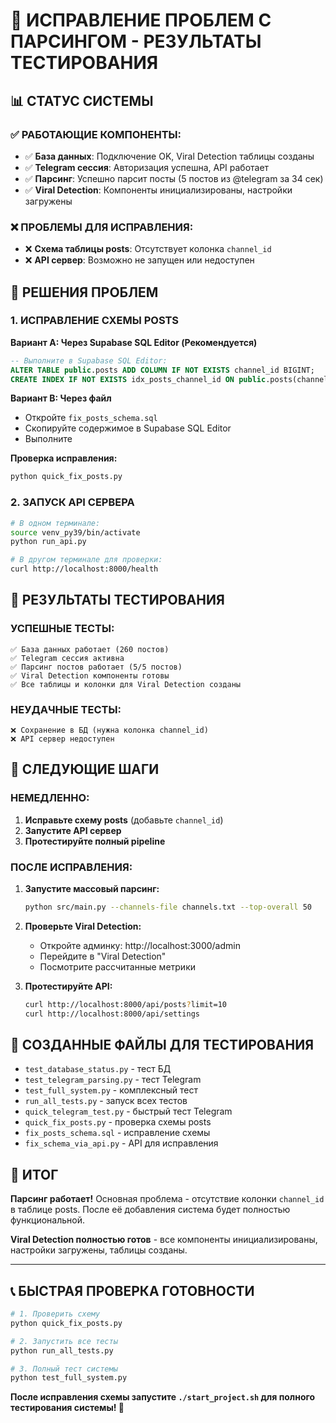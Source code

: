 # 🔧 ИСПРАВЛЕНИЕ ПРОБЛЕМ С ПАРСИНГОМ - РЕЗУЛЬТАТЫ ТЕСТИРОВАНИЯ

## 📊 СТАТУС СИСТЕМЫ

### ✅ РАБОТАЮЩИЕ КОМПОНЕНТЫ:
- ✅ **База данных**: Подключение OK, Viral Detection таблицы созданы
- ✅ **Telegram сессия**: Авторизация успешна, API работает
- ✅ **Парсинг**: Успешно парсит посты (5 постов из @telegram за 34 сек)
- ✅ **Viral Detection**: Компоненты инициализированы, настройки загружены

### ❌ ПРОБЛЕМЫ ДЛЯ ИСПРАВЛЕНИЯ:
- ❌ **Схема таблицы posts**: Отсутствует колонка `channel_id`
- ❌ **API сервер**: Возможно не запущен или недоступен

## 🔧 РЕШЕНИЯ ПРОБЛЕМ

### 1. ИСПРАВЛЕНИЕ СХЕМЫ POSTS

**Вариант A: Через Supabase SQL Editor (Рекомендуется)**
```sql
-- Выполните в Supabase SQL Editor:
ALTER TABLE public.posts ADD COLUMN IF NOT EXISTS channel_id BIGINT;
CREATE INDEX IF NOT EXISTS idx_posts_channel_id ON public.posts(channel_id);
```

**Вариант B: Через файл**
- Откройте `fix_posts_schema.sql`
- Скопируйте содержимое в Supabase SQL Editor
- Выполните

**Проверка исправления:**
```bash
python quick_fix_posts.py
```

### 2. ЗАПУСК API СЕРВЕРА

```bash
# В одном терминале:
source venv_py39/bin/activate
python run_api.py

# В другом терминале для проверки:
curl http://localhost:8000/health
```

## 🧪 РЕЗУЛЬТАТЫ ТЕСТИРОВАНИЯ

### УСПЕШНЫЕ ТЕСТЫ:
```
✅ База данных работает (260 постов)
✅ Telegram сессия активна
✅ Парсинг постов работает (5/5 постов)
✅ Viral Detection компоненты готовы
✅ Все таблицы и колонки для Viral Detection созданы
```

### НЕУДАЧНЫЕ ТЕСТЫ:
```
❌ Сохранение в БД (нужна колонка channel_id)
❌ API сервер недоступен
```

## 🚀 СЛЕДУЮЩИЕ ШАГИ

### НЕМЕДЛЕННО:
1. **Исправьте схему posts** (добавьте `channel_id`)
2. **Запустите API сервер**
3. **Протестируйте полный pipeline**

### ПОСЛЕ ИСПРАВЛЕНИЯ:
1. **Запустите массовый парсинг:**
   ```bash
   python src/main.py --channels-file channels.txt --top-overall 50
   ```

2. **Проверьте Viral Detection:**
   - Откройте админку: http://localhost:3000/admin
   - Перейдите в "Viral Detection"
   - Посмотрите рассчитанные метрики

3. **Протестируйте API:**
   ```bash
   curl http://localhost:8000/api/posts?limit=10
   curl http://localhost:8000/api/settings
   ```

## 📁 СОЗДАННЫЕ ФАЙЛЫ ДЛЯ ТЕСТИРОВАНИЯ

- `test_database_status.py` - тест БД
- `test_telegram_parsing.py` - тест Telegram
- `test_full_system.py` - комплексный тест
- `run_all_tests.py` - запуск всех тестов
- `quick_telegram_test.py` - быстрый тест Telegram
- `quick_fix_posts.py` - проверка схемы posts
- `fix_posts_schema.sql` - исправление схемы
- `fix_schema_via_api.py` - API для исправления

## 🎯 ИТОГ

**Парсинг работает!** Основная проблема - отсутствие колонки `channel_id` в таблице posts. После её добавления система будет полностью функциональной.

**Viral Detection полностью готов** - все компоненты инициализированы, настройки загружены, таблицы созданы.

---

## 📞 БЫСТРАЯ ПРОВЕРКА ГОТОВНОСТИ

```bash
# 1. Проверить схему
python quick_fix_posts.py

# 2. Запустить все тесты
python run_all_tests.py

# 3. Полный тест системы
python test_full_system.py
```

**После исправления схемы запустите `./start_project.sh` для полного тестирования системы! 🚀**
